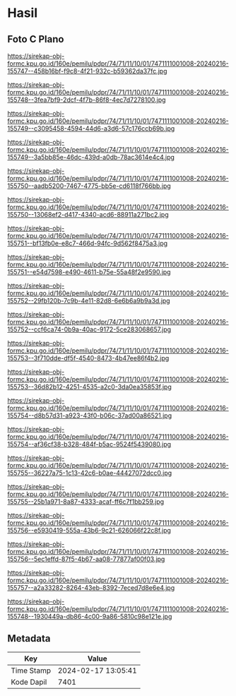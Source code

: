 # Hasil

## Foto C Plano

https://sirekap-obj-formc.kpu.go.id/160e/pemilu/pdpr/74/71/11/10/01/7471111001008-20240216-155747--458b16bf-f9c8-4f21-932c-b59362da37fc.jpg

https://sirekap-obj-formc.kpu.go.id/160e/pemilu/pdpr/74/71/11/10/01/7471111001008-20240216-155748--3fea7bf9-2dcf-4f7b-86f8-4ec7d7278100.jpg

https://sirekap-obj-formc.kpu.go.id/160e/pemilu/pdpr/74/71/11/10/01/7471111001008-20240216-155749--c3095458-4594-44d6-a3d6-57c176ccb69b.jpg

https://sirekap-obj-formc.kpu.go.id/160e/pemilu/pdpr/74/71/11/10/01/7471111001008-20240216-155749--3a5bb85e-46dc-439d-a0db-78ac3614e4c4.jpg

https://sirekap-obj-formc.kpu.go.id/160e/pemilu/pdpr/74/71/11/10/01/7471111001008-20240216-155750--aadb5200-7467-4775-bb5e-cd6118f766bb.jpg

https://sirekap-obj-formc.kpu.go.id/160e/pemilu/pdpr/74/71/11/10/01/7471111001008-20240216-155750--13068ef2-d417-4340-acd6-88911a271bc2.jpg

https://sirekap-obj-formc.kpu.go.id/160e/pemilu/pdpr/74/71/11/10/01/7471111001008-20240216-155751--bf13fb0e-e8c7-466d-94fc-9d562f8475a3.jpg

https://sirekap-obj-formc.kpu.go.id/160e/pemilu/pdpr/74/71/11/10/01/7471111001008-20240216-155751--e54d7598-e490-4611-b75e-55a48f2e9590.jpg

https://sirekap-obj-formc.kpu.go.id/160e/pemilu/pdpr/74/71/11/10/01/7471111001008-20240216-155752--29fb120b-7c9b-4e11-82d8-6e6b6a9b9a3d.jpg

https://sirekap-obj-formc.kpu.go.id/160e/pemilu/pdpr/74/71/11/10/01/7471111001008-20240216-155752--ccf6ca74-0b9a-40ac-9172-5ce283068657.jpg

https://sirekap-obj-formc.kpu.go.id/160e/pemilu/pdpr/74/71/11/10/01/7471111001008-20240216-155753--3f710dde-df5f-4540-8473-4b47ee86f4b2.jpg

https://sirekap-obj-formc.kpu.go.id/160e/pemilu/pdpr/74/71/11/10/01/7471111001008-20240216-155753--36d82b12-4251-4535-a2c0-3da0ea35853f.jpg

https://sirekap-obj-formc.kpu.go.id/160e/pemilu/pdpr/74/71/11/10/01/7471111001008-20240216-155754--d8b57d31-a923-43f0-b06c-37ad00a86521.jpg

https://sirekap-obj-formc.kpu.go.id/160e/pemilu/pdpr/74/71/11/10/01/7471111001008-20240216-155754--af36cf38-b328-484f-b5ac-9524f5439080.jpg

https://sirekap-obj-formc.kpu.go.id/160e/pemilu/pdpr/74/71/11/10/01/7471111001008-20240216-155755--36227a75-1c13-42c6-b0ae-44427072dcc0.jpg

https://sirekap-obj-formc.kpu.go.id/160e/pemilu/pdpr/74/71/11/10/01/7471111001008-20240216-155755--25b1a971-8a87-4333-acaf-ff6c7f1bb259.jpg

https://sirekap-obj-formc.kpu.go.id/160e/pemilu/pdpr/74/71/11/10/01/7471111001008-20240216-155756--e5930419-555a-43b6-9c21-626066f22c8f.jpg

https://sirekap-obj-formc.kpu.go.id/160e/pemilu/pdpr/74/71/11/10/01/7471111001008-20240216-155756--5ec1effd-87f5-4b67-aa08-77877af00f03.jpg

https://sirekap-obj-formc.kpu.go.id/160e/pemilu/pdpr/74/71/11/10/01/7471111001008-20240216-155757--a2a33282-8264-43eb-8392-7eced7d8e6e4.jpg

https://sirekap-obj-formc.kpu.go.id/160e/pemilu/pdpr/74/71/11/10/01/7471111001008-20240216-155748--1930449a-db86-4c00-9a86-5810c98e121e.jpg


## Metadata

| Key        | Value               |
| ---------- | ------------------- |
| Time Stamp | 2024-02-17 13:05:41 |
| Kode Dapil | 7401                |



